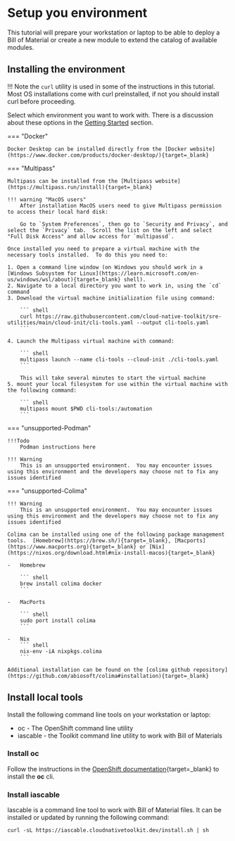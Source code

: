 # Setup you environment

This tutorial will prepare your workstation or laptop to be able to deploy a Bill of Material or create a new module to extend the catalog of available modules.

## Installing the environment

!!! Note
    the ```curl``` utility is used in some of the instructions in this tutorial.  Most OS installations come with curl preinstalled, if not you should install curl before proceeding.

Select which environment you want to work with.  There is a discussion about these options in the [Getting Started](../getting-started/setup.md) section.

=== "Docker"

    Docker Desktop can be installed directly from the [Docker website](https://www.docker.com/products/docker-desktop/){target=_blank}

=== "Multipass"

    Multipass can be installed from the [Multipass website](https://multipass.run/install){target=_blank}

    !!! warning "MacOS users"
        After installation MacOS users need to give Multipass permission to access their local hard disk:

        Go to `System Preferences`, then go to `Security and Privacy`, and select the `Privacy` tab.  Scroll the list on the left and select "Full Disk Access" and allow access for `multipassd`.

    Once installed you need to prepare a virtual machine with the necessary tools installed.  To do this you need to:

    1. Open a command line window (on Windows you should work in a [Windows Subsystem for Linux](https://learn.microsoft.com/en-us/windows/wsl/about){target=_blank} shell).  
    2. Navigate to a local directory you want to work in, using the `cd` command
    3. Download the virtual machine initialization file using command:
    
        ``` shell
        curl https://raw.githubusercontent.com/cloud-native-toolkit/sre-utilities/main/cloud-init/cli-tools.yaml --output cli-tools.yaml
        ```

    4. Launch the Multipass virtual machine with command:
    
        ``` shell
        multipass launch --name cli-tools --cloud-init ./cli-tools.yaml
        ```

        This will take several minutes to start the virtual machine
    5. mount your local filesystem for use within the virtual machine with the following command:

        ``` shell
        multipass mount $PWD cli-tools:/automation
        ```

=== "unsupported-Podman"

    !!!Todo
        Podman instructions here
    
    !!! Warning
        This is an unsupported environment.  You may encounter issues using this environment and the developers may choose not to fix any issues identified

=== "unsupported-Colima"

    !!! Warning
        This is an unsupported environment.  You may encounter issues using this environment and the developers may choose not to fix any issues identified

    Colima can be installed using one of the following package management tools.  [Homebrew](https://brew.sh/){target=_blank}, [Macports](https://www.macports.org){target=_blank} or [Nix](https://nixos.org/download.html#nix-install-macos){target=_blank}

    -   Homebrew

        ``` shell
        brew install colima docker
        ```

    -   MacPorts

        ``` shell
        sudo port install colima
        ```

    -   Nix
        ``` shell
        nix-env -iA nixpkgs.colima
        ```

    Additional installation can be found on the [colima github repository](https://github.com/abiosoft/colima#installation){target=_blank}
## Install local tools

Install the following command line tools on your workstation or laptop:

-   oc - The OpenShift command line utility
-   iascable - the Toolkit command line utility to work with Bill of Materials

### Install oc

Follow the instructions in the [OpenShift documentation](https://docs.openshift.com/container-platform/4.11/cli_reference/openshift_cli/getting-started-cli.html){target=_blank} to install the **oc** cli.

### Install iascable

Iascable is a command line tool to work with Bill of Material files.  It can be installed or updated by running the following command:

``` shell
curl -sL https://iascable.cloudnativetoolkit.dev/install.sh | sh
```
